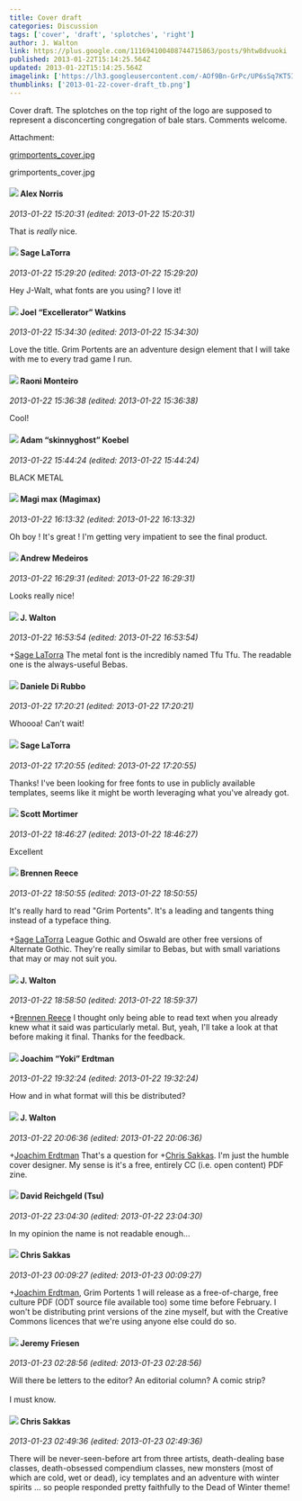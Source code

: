 ```yaml
---
title: Cover draft
categories: Discussion
tags: ['cover', 'draft', 'splotches', 'right']
author: J. Walton
link: https://plus.google.com/111694100408744715863/posts/9htw8dvuoki
published: 2013-01-22T15:14:25.564Z
updated: 2013-01-22T15:14:25.564Z
imagelink: ['https://lh3.googleusercontent.com/-AOf9Bn-GrPc/UP6sSq7KT5I/AAAAAAAAA70/2zZ_Px_k0PQ/w288-h288/grimportents_cover.jpg']
thumblinks: ['2013-01-22-cover-draft_tb.png']
---
```


Cover draft. The splotches on the top right of the logo are supposed to represent a disconcerting congregation of bale stars. Comments welcome.


Attachment:

<a href='https://plus.google.com/photos/111694100408744715863/albums/5836291599779225377/5836291603878793106?authkey=CMen5rK3y_WITQ&sqi=100084733231320276299&sqsi=495ab0e7-7352-40c7-9718-677d19c9273e'>grimportents_cover.jpg</a>


grimportents_cover.jpg
<div id='comment z12bvhpxbtjdxh1do222uzkgbybditn2l'>
  <h4><img src='{{site.baseurl}}//images/avatars/112750659160242168572_photo.jpg'> Alex Norris</h4>
      <p><cite>2013-01-22 15:20:31 (edited: 2013-01-22 15:20:31)</cite></p>
        <p>That is <i>really</i> nice.</p>
</div>
        

<div id='comment z12bvhpxbtjdxh1do222uzkgbybditn2l'>
  <h4><img src='{{site.baseurl}}//images/avatars/117415966179711277938_photo.jpg'> Sage LaTorra</h4>
      <p><cite>2013-01-22 15:29:20 (edited: 2013-01-22 15:29:20)</cite></p>
        <p>Hey J-Walt, what fonts are you using? I love it!</p>
</div>
        

<div id='comment z12bvhpxbtjdxh1do222uzkgbybditn2l'>
  <h4><img src='{{site.baseurl}}//images/avatars/107429473095472584968_photo.jpg'> Joel “Excellerator” Watkins</h4>
      <p><cite>2013-01-22 15:34:30 (edited: 2013-01-22 15:34:30)</cite></p>
        <p>Love the title. Grim Portents are an adventure design element that I will take with me to every trad game I run.</p>
</div>
        

<div id='comment z12bvhpxbtjdxh1do222uzkgbybditn2l'>
  <h4><img src='{{site.baseurl}}//images/avatars/116853051997757460697_photo.jpg'> Raoni Monteiro</h4>
      <p><cite>2013-01-22 15:36:38 (edited: 2013-01-22 15:36:38)</cite></p>
        <p>Cool!</p>
</div>
        

<div id='comment z12bvhpxbtjdxh1do222uzkgbybditn2l'>
  <h4><img src='{{site.baseurl}}//images/avatars/112484087750169360510_photo.jpg'> Adam “skinnyghost” Koebel</h4>
      <p><cite>2013-01-22 15:44:24 (edited: 2013-01-22 15:44:24)</cite></p>
        <p>BLACK METAL</p>
</div>
        

<div id='comment z12bvhpxbtjdxh1do222uzkgbybditn2l'>
  <h4><img src='{{site.baseurl}}//images/avatars/101186759054914157594_photo.jpg'> Magi max (Magimax)</h4>
      <p><cite>2013-01-22 16:13:32 (edited: 2013-01-22 16:13:32)</cite></p>
        <p>Oh boy ! It&#39;s great ! I&#39;m getting very impatient to see the final product.</p>
</div>
        

<div id='comment z12bvhpxbtjdxh1do222uzkgbybditn2l'>
  <h4><img src='{{site.baseurl}}//images/avatars/109520895039402955734_photo.jpg'> Andrew Medeiros</h4>
      <p><cite>2013-01-22 16:29:31 (edited: 2013-01-22 16:29:31)</cite></p>
        <p>Looks really nice!</p>
</div>
        

<div id='comment z12bvhpxbtjdxh1do222uzkgbybditn2l'>
  <h4><img src='{{site.baseurl}}//images/avatars/111694100408744715863_photo.jpg'> J. Walton</h4>
      <p><cite>2013-01-22 16:53:54 (edited: 2013-01-22 16:53:54)</cite></p>
        <p><span class="proflinkWrapper"><span class="proflinkPrefix">+</span><a class="proflink" href="https://plus.google.com/117415966179711277938" oid="117415966179711277938">Sage LaTorra</a></span> The metal font is the incredibly named Tfu Tfu. The readable one is the always-useful Bebas.</p>
</div>
        

<div id='comment z12bvhpxbtjdxh1do222uzkgbybditn2l'>
  <h4><img src='{{site.baseurl}}//images/avatars/112507662527787769890_photo.jpg'> Daniele Di Rubbo</h4>
      <p><cite>2013-01-22 17:20:21 (edited: 2013-01-22 17:20:21)</cite></p>
        <p>Whoooa! Can’t wait!</p>
</div>
        

<div id='comment z12bvhpxbtjdxh1do222uzkgbybditn2l'>
  <h4><img src='{{site.baseurl}}//images/avatars/117415966179711277938_photo.jpg'> Sage LaTorra</h4>
      <p><cite>2013-01-22 17:20:55 (edited: 2013-01-22 17:20:55)</cite></p>
        <p>Thanks! I&#39;ve been looking for free fonts to use in publicly available templates, seems like it might be worth leveraging what you&#39;ve already got.</p>
</div>
        

<div id='comment z12bvhpxbtjdxh1do222uzkgbybditn2l'>
  <h4><img src='{{site.baseurl}}//images/avatars/102993494972061863431_photo.jpg'> Scott Mortimer</h4>
      <p><cite>2013-01-22 18:46:27 (edited: 2013-01-22 18:46:27)</cite></p>
        <p>Excellent</p>
</div>
        

<div id='comment z12bvhpxbtjdxh1do222uzkgbybditn2l'>
  <h4><img src='{{site.baseurl}}//images/avatars/113128683722808230725_photo.jpg'> Brennen Reece</h4>
      <p><cite>2013-01-22 18:50:55 (edited: 2013-01-22 18:50:55)</cite></p>
        <p>It&#39;s really hard to read &quot;Grim Portents&quot;. It&#39;s a leading and tangents thing instead of a typeface thing.<br /><br /><span class="proflinkWrapper"><span class="proflinkPrefix">+</span><a class="proflink" href="https://plus.google.com/117415966179711277938" oid="117415966179711277938">Sage LaTorra</a></span> League Gothic and Oswald are other free versions of Alternate Gothic. They&#39;re really similar to Bebas, but with small variations that may or may not suit you.</p>
</div>
        

<div id='comment z12bvhpxbtjdxh1do222uzkgbybditn2l'>
  <h4><img src='{{site.baseurl}}//images/avatars/111694100408744715863_photo.jpg'> J. Walton</h4>
      <p><cite>2013-01-22 18:58:50 (edited: 2013-01-22 18:59:37)</cite></p>
        <p><span class="proflinkWrapper"><span class="proflinkPrefix">+</span><a class="proflink" href="https://plus.google.com/113128683722808230725" oid="113128683722808230725">Brennen Reece</a></span> I thought only being able to read text when you already knew what it said was particularly metal. But, yeah, I&#39;ll take a look at that before making it final. Thanks for the feedback.</p>
</div>
        

<div id='comment z12bvhpxbtjdxh1do222uzkgbybditn2l'>
  <h4><img src='{{site.baseurl}}//images/avatars/117540790518719917699_photo.jpg'> Joachim “Yoki” Erdtman</h4>
      <p><cite>2013-01-22 19:32:24 (edited: 2013-01-22 19:32:24)</cite></p>
        <p>How and in what format will this be distributed?</p>
</div>
        

<div id='comment z12bvhpxbtjdxh1do222uzkgbybditn2l'>
  <h4><img src='{{site.baseurl}}//images/avatars/111694100408744715863_photo.jpg'> J. Walton</h4>
      <p><cite>2013-01-22 20:06:36 (edited: 2013-01-22 20:06:36)</cite></p>
        <p><span class="proflinkWrapper"><span class="proflinkPrefix">+</span><a class="proflink" href="https://plus.google.com/117540790518719917699" oid="117540790518719917699">Joachim Erdtman</a></span> That&#39;s a question for <span class="proflinkWrapper"><span class="proflinkPrefix">+</span><a class="proflink" href="https://plus.google.com/113637530147172902633" oid="113637530147172902633">Chris Sakkas</a></span>. I&#39;m just the humble cover designer. My sense is it&#39;s a free, entirely CC (i.e. open content) PDF zine.</p>
</div>
        

<div id='comment z12bvhpxbtjdxh1do222uzkgbybditn2l'>
  <h4><img src='{{site.baseurl}}//images/avatars/101087642948316619884_photo.jpg'> David Reichgeld (Tsu)</h4>
      <p><cite>2013-01-22 23:04:30 (edited: 2013-01-22 23:04:30)</cite></p>
        <p>In my opinion the name is not readable enough...</p>
</div>
        

<div id='comment z12bvhpxbtjdxh1do222uzkgbybditn2l'>
  <h4><img src='{{site.baseurl}}//images/avatars/113637530147172902633_photo.jpg'> Chris Sakkas</h4>
      <p><cite>2013-01-23 00:09:27 (edited: 2013-01-23 00:09:27)</cite></p>
        <p><span class="proflinkWrapper"><span class="proflinkPrefix">+</span><a class="proflink" href="https://plus.google.com/117540790518719917699" oid="117540790518719917699">Joachim Erdtman</a></span>, Grim Portents 1 will release as a free-of-charge, free culture PDF (ODT source file available too) some time before February. I won&#39;t be distributing print versions of the zine myself, but with the Creative Commons licences that we&#39;re using anyone else could do so.</p>
</div>
        

<div id='comment z12bvhpxbtjdxh1do222uzkgbybditn2l'>
  <h4><img src='{{site.baseurl}}//images/avatars/112258979021033246325_photo.jpg'> Jeremy Friesen</h4>
      <p><cite>2013-01-23 02:28:56 (edited: 2013-01-23 02:28:56)</cite></p>
        <p>Will there be letters to the editor? An editorial column? A comic strip?<br /><br />I must know.</p>
</div>
        

<div id='comment z12bvhpxbtjdxh1do222uzkgbybditn2l'>
  <h4><img src='{{site.baseurl}}//images/avatars/113637530147172902633_photo.jpg'> Chris Sakkas</h4>
      <p><cite>2013-01-23 02:49:36 (edited: 2013-01-23 02:49:36)</cite></p>
        <p>There will be never-seen-before art from three artists, death-dealing base classes, death-obsessed compendium classes, new monsters (most of which are cold, wet or dead), icy templates and an adventure with winter spirits ... so people responded pretty faithfully to the Dead of Winter theme!</p>
</div>
        